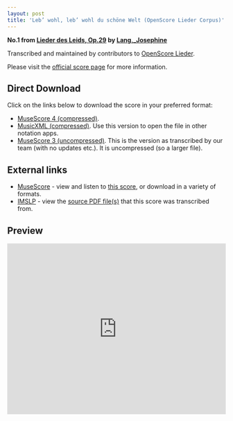 ```yaml
---
layout: post
title: 'Leb’ wohl, leb’ wohl du schöne Welt (OpenScore Lieder Corpus)'
---
```


__No.1 from [Lieder des Leids, Op.29](https://fourscoreandmore.org/OpenScore/Lang%2C_Josephine/Lieder_des_Leids%2C_Op.29/) by [Lang,_Josephine](https://fourscoreandmore.org/OpenScore/Lang%2C_Josephine)__

Transcribed and maintained by contributors to [OpenScore Lieder].

Please visit the [official score page] for more information.

[official score page]: https://musescore.com/openscore-lieder-corpus/scores/6070235
[OpenScore Lieder]: https://musescore.com/openscore-lieder-corpus

## Direct Download

Click on the links below to download the score in your preferred format:
- [MuseScore 4 (compressed)](https://fourscoreandmore.org/OpenScore/Lang%2C_Josephine/Lieder_des_Leids%2C_Op.29/1_Leb%E2%80%99_wohl%2C_leb%E2%80%99_wohl_du_sch%C3%B6ne_Welt.mscz).
- [MusicXML (compressed)](https://fourscoreandmore.org/OpenScore/Lang%2C_Josephine/Lieder_des_Leids%2C_Op.29/1_Leb%E2%80%99_wohl%2C_leb%E2%80%99_wohl_du_sch%C3%B6ne_Welt.mxl). Use this version to open the file in other notation apps.
- [MuseScore 3 (uncompressed)](https://raw.githubusercontent.com/OpenScore/Lieder/refs/heads/main/scores/Lang%2C_Josephine/Lieder_des_Leids%2C_Op.29/1_Leb%E2%80%99_wohl%2C_leb%E2%80%99_wohl_du_sch%C3%B6ne_Welt/lc6070235.mscx). This is the version as transcribed by our team (with no updates etc.). It is uncompressed (so a larger file).

## External links

- [MuseScore] - view and listen to [this score][MuseScore], or download in a variety of formats.
- [IMSLP] - view the [source PDF file(s)][IMSLP] that this score was transcribed from.

[MuseScore]: https://musescore.com/score/6070235
[IMSLP]: https://imslp.org/wiki/Special:ReverseLookup/617600

## Preview

<iframe width="100%" height="394" src="https://musescore.com/openscore-lieder-corpus/scores/6070235/embed" frameborder="0" allowfullscreen allow="autoplay; fullscreen"></iframe>
